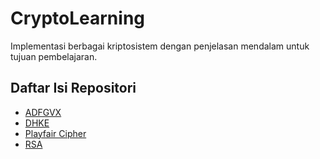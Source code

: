 # CryptoLearning

Implementasi berbagai kriptosistem dengan penjelasan mendalam untuk tujuan pembelajaran.

## Daftar Isi Repositori

- [ADFGVX](Notebooks/ADFGVX_Cipher.ipynb)
- [DHKE](Notebooks/DHKE.ipynb)
- [Playfair Cipher](Notebooks/Playfair_Cipher.ipynb)
- [RSA](Notebooks/RSA.ipynb)
